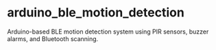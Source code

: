 # arduino_ble_motion_detection
Arduino-based BLE motion detection system using PIR sensors, buzzer alarms, and Bluetooth scanning.
